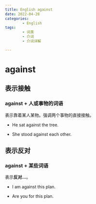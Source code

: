 ```yaml
---
title: English against
date: 2022-04-28
categories:
        - English
tags:
        - 词类
        - 介词
        - 介词详解

---
```


# against

## 表示接触

### against + 人或事物的词语

表示靠着某人某物。强调两个事物的直接接触。

- He sat against the tree.

- She stood against each other.

## 表示反对

### against + 某些词语

表示**反对...**。

- I am against this plan.

- Are you for this plan.
